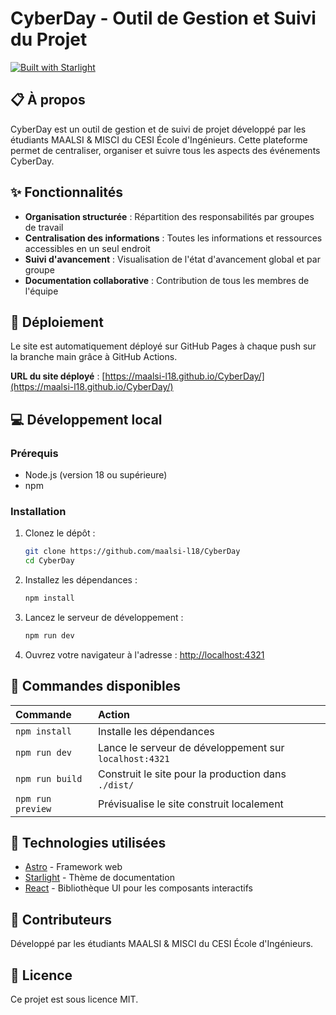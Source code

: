 # CyberDay - Outil de Gestion et Suivi du Projet

[![Built with Starlight](https://astro.badg.es/v2/built-with-starlight/tiny.svg)](https://starlight.astro.build)

## 📋 À propos

CyberDay est un outil de gestion et de suivi de projet développé par les étudiants MAALSI & MISCI du CESI École d'Ingénieurs. Cette plateforme permet de centraliser, organiser et suivre tous les aspects des événements CyberDay.

## ✨ Fonctionnalités

- **Organisation structurée** : Répartition des responsabilités par groupes de travail
- **Centralisation des informations** : Toutes les informations et ressources accessibles en un seul endroit
- **Suivi d'avancement** : Visualisation de l'état d'avancement global et par groupe
- **Documentation collaborative** : Contribution de tous les membres de l'équipe

## 🚀 Déploiement

Le site est automatiquement déployé sur GitHub Pages à chaque push sur la branche main grâce à GitHub Actions.

**URL du site déployé** : [https://maalsi-l18.github.io/CyberDay/](https://maalsi-l18.github.io/CyberDay/)

## 💻 Développement local

### Prérequis

- Node.js (version 18 ou supérieure)
- npm

### Installation

1. Clonez le dépôt :
   ```bash
   git clone https://github.com/maalsi-l18/CyberDay
   cd CyberDay
   ```

2. Installez les dépendances :
   ```bash
   npm install
   ```

3. Lancez le serveur de développement :
   ```bash
   npm run dev
   ```

4. Ouvrez votre navigateur à l'adresse : [http://localhost:4321](http://localhost:4321)

## 🧞 Commandes disponibles

| Commande                  | Action                                           |
| :------------------------ | :----------------------------------------------- |
| `npm install`             | Installe les dépendances                         |
| `npm run dev`             | Lance le serveur de développement sur `localhost:4321` |
| `npm run build`           | Construit le site pour la production dans `./dist/` |
| `npm run preview`         | Prévisualise le site construit localement        |

## 🔧 Technologies utilisées

- [Astro](https://astro.build/) - Framework web
- [Starlight](https://starlight.astro.build/) - Thème de documentation
- [React](https://reactjs.org/) - Bibliothèque UI pour les composants interactifs

## 👥 Contributeurs

Développé par les étudiants MAALSI & MISCI du CESI École d'Ingénieurs.

## 📄 Licence

Ce projet est sous licence MIT.
